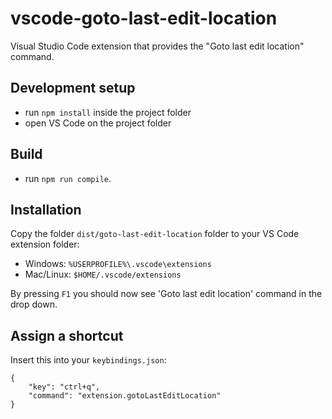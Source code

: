 # vscode-goto-last-edit-location
Visual Studio Code extension that provides the "Goto last edit location" command.

## Development setup
- run `npm install` inside the project folder
- open VS Code on the project folder

## Build
- run `npm run compile`.

## Installation
Copy the folder `dist/goto-last-edit-location` folder to your VS Code extension folder:

- Windows: `%USERPROFILE%\.vscode\extensions`
- Mac/Linux: `$HOME/.vscode/extensions`

By pressing `F1` you should now see 'Goto last edit location' command in the drop down.

## Assign a shortcut
Insert this into your `keybindings.json`: 
```
{
    "key": "ctrl+q",
    "command": "extension.gotoLastEditLocation"
}
```